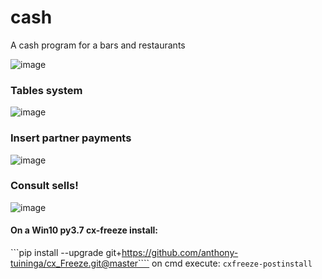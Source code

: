 # cash
A cash program for a bars and restaurants

![image](https://user-images.githubusercontent.com/19941550/54961024-68306400-4f5f-11e9-99c1-14d9b37412b2.png)

### Tables system

![image](https://user-images.githubusercontent.com/19941550/56685264-d76db500-66d1-11e9-84f6-e5b121d38eb3.png)

### Insert partner payments

![image](https://user-images.githubusercontent.com/19941550/56400573-e4635200-6254-11e9-8a91-4bc6447478da.png)

### Consult sells!

![image](https://user-images.githubusercontent.com/19941550/56685456-4a772b80-66d2-11e9-8179-5d86b19adf2c.png)


#### On a Win10 py3.7 cx-freeze install:

```pip install --upgrade git+https://github.com/anthony-tuininga/cx_Freeze.git@master````
on cmd execute: `cxfreeze-postinstall`
